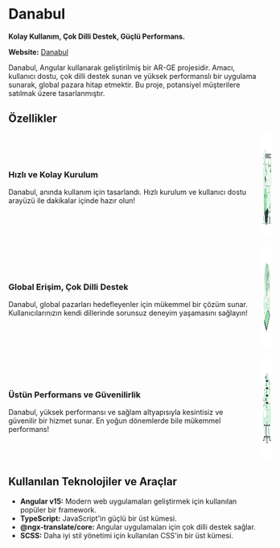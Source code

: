 # Danabul

**Kolay Kullanım, Çok Dilli Destek, Güçlü Performans.**

**Website:** [Danabul](https://danabul.vercel.app/)

Danabul, Angular kullanarak geliştirilmiş bir AR-GE projesidir. Amacı, kullanıcı dostu, çok dilli destek sunan ve yüksek performanslı bir uygulama sunarak, global pazara hitap etmektir. Bu proje, potansiyel müşterilere satılmak üzere tasarlanmıştır.


## Özellikler

<div style="display: flex; align-items: center; margin-bottom: 20px;">
  <div style="flex: 1;">
    <h3>Hızlı ve Kolay Kurulum</h3>
    <p>Danabul, anında kullanım için tasarlandı. Hızlı kurulum ve kullanıcı dostu arayüzü ile dakikalar içinde hazır olun!</p>
  </div>
  <div style="flex: 0;">
    <img src="https://github.com/yunusemreerkesikbas/DanabulDocs/blob/master/static/img/set.svg" alt="Hızlı ve Kolay Kurulum" width="200" height="200" style="margin-left: 20px;">
  </div>
</div>

<div style="display: flex; align-items: center; margin-bottom: 20px;">
  <div style="flex: 1;">
    <h3>Global Erişim, Çok Dilli Destek</h3>
    <p>Danabul, global pazarları hedefleyenler için mükemmel bir çözüm sunar. Kullanıcılarınızın kendi dillerinde sorunsuz deneyim yaşamasını sağlayın!</p>
  </div>
  <div style="flex: 0;">
    <img src="https://github.com/yunusemreerkesikbas/DanabulDocs/blob/master/static/img/langg.svg" alt="Global Erişim, Çok Dilli Destek" width="200" height="200" style="margin-left: 20px;">
  </div>
</div>

<div style="display: flex; align-items: center; margin-bottom: 20px;">
  <div style="flex: 1;">
    <h3>Üstün Performans ve Güvenilirlik</h3>
    <p>Danabul, yüksek performansı ve sağlam altyapısıyla kesintisiz ve güvenilir bir hizmet sunar. En yoğun dönemlerde bile mükemmel performans!</p>
  </div>
  <div style="flex: 0;">
    <img src="https://github.com/yunusemreerkesikbas/DanabulDocs/blob/master/static/img/perf.svg" alt="Üstün Performans ve Güvenilirlik" width="200" height="200" style="margin-left: 20px;">
  </div>
</div>



## Kullanılan Teknolojiler ve Araçlar
- **Angular v15:** Modern web uygulamaları geliştirmek için kullanılan popüler bir framework.
- **TypeScript:** JavaScript'in güçlü bir üst kümesi.
- **@ngx-translate/core:** Angular uygulamaları için çok dilli destek sağlar.
- **SCSS:** Daha iyi stil yönetimi için kullanılan CSS'in bir üst kümesi.
